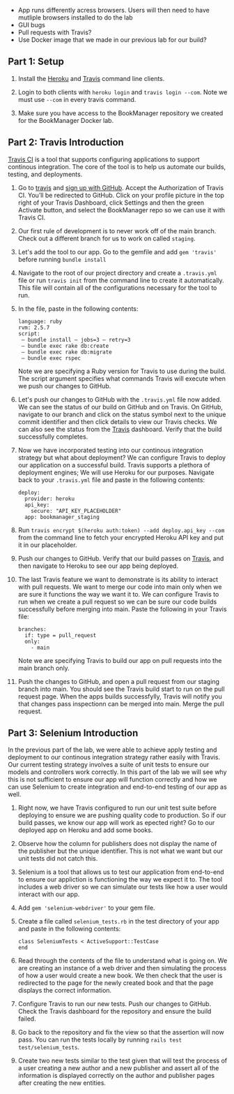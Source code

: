 * App runs differently acress browsers. Users will then need to have mutliple browsers installed to do the lab
* GUI bugs 
* Pull requests with Travis?
* Use Docker image that we made in our previous lab for our build?


## Part 1: Setup 

1. Install the [Heroku](https://devcenter.heroku.com/articles/heroku-cli) and [Travis](https://github.com/travis-ci/travis.rb#readme) command line clients. 

2. Login to both clients with `heroku login` and `travis login --com`. Note we must use `--com` in every travis command.

3. Make sure you have access to the BookManager repository we created for the BookManager Docker lab.

## Part 2: Travis Introduction 

[Travis CI](https://www.travis-ci.com) is a tool that supports configuring applications to support continous integration. The core of the tool is to help us automate our builds, testing, and deployments. 

1. Go to [travis](https://travis-ci.com/) and [sign up with GitHub](https://travis-ci.com/signin). Accept the Authorization of Travis CI. You’ll be redirected to GitHub. Click on your profile picture in the top right of your Travis Dashboard, click Settings and then the green Activate button, and select the BookManager repo so we can use it with Travis CI.

1. Our first rule of development is to never work off of the main branch. Check out a different branch for us to work on called `staging`. 

2. Let's add the tool to our app. Go to the gemfile and add `gem 'travis'` before running `bundle install` 

3. Navigate to the root of our project directory and create a `.travis.yml` file or run `travis init` from the command line to create it automatically. This file will contain all of the configurations necessary for the tool to run.

4. In the file, paste in the following contents: 

	```
	language: ruby
	rvm: 2.5.7
	script:
	 — bundle install — jobs=3 — retry=3
	 — bundle exec rake db:create
	 — bundle exec rake db:migrate
	 — bundle exec rspec
	```
	Note we are specifying a Ruby version for Travis to use during the build. 	The script argument specifies what commands Travis will execute when we push 	our changes to GitHub.
	
5. Let's push our changes to GitHub with the `.travis.yml` file now added. We can see the status of our build on GitHub and on Travis. On GitHub, navigate to our branch and click on the status symbol next to the unique commit identifier and then click details to view our Travis checks. We can also see the status from the [Travis](https://travis-ci.com) dashboard. Verify that the build successfully completes.

6. Now we have incorporated testing into our continous integration strategy but what about deployment? We can configure Travis to deploy our application on a successful build. Travis supports a plethora of deployment engines; We will use Heroku for our purposes. Navigate back to your `.travis.yml` file and paste in the following contents:

	```
	deploy:
	  provider: heroku
	  api_key: 
	    secure: "API_KEY_PLACEHOLDER"
	  app: bookmanager_staging
	```

7. Run `travis encrypt $(heroku auth:token) --add deploy.api_key --com` from the command line to fetch your encrypted Heroku API key and put it in our placeholder.

8. Push our changes to GitHub. Verify that our build passes on [Travis](https://travis-ci.org), and then navigate to Heroku to see our app being deployed.

9. The last Travis feature we want to demonstrate is its ability to interact with pull requests. We want to merge our code into main only when we are sure it functions the way we want it to. We can configure Travis to run when we create a pull request so we can be sure our code builds successfully before merging into main. Paste the following in your Travis file: 

	```
	branches:
	  if: type = pull_request
	  only: 
	    - main
	```
	Note we are specifying Travis to build our app on pull requests into the 	main branch only.
	
10. Push the changes to GitHub, and open a pull request from our staging branch into main. You should see the Travis build start to run on the pull request page. When the apps builds successfylly, Travis will notify you that changes pass inspectionn can be merged into main. Merge the pull request.

## Part 3: Selenium Introduction

In the previous part of the lab, we were able to achieve apply testing and deployment to our continous integration strategy rather easily with Travis. Our current testing strategy involves a suite of unit tests to ensure our models and controllers work correctly. In this part of the lab we will see why this is not sufficient to ensure our app will function correctly and how we can use Selenium to create integration and end-to-end testing of our app as well. 

1. Right now, we have Travis configured to run our unit test suite before deploying to ensure we are pushing quality code to production. So if our build passes, we know our app will work as epected right? Go to our deployed app on Heroku and add some books. 

2. Observe how the column for publishers does not display the name of the publisher but the unique identifier. This is not what we want but our unit tests did not catch this. 

3. Selenium is a tool that allows us to test our application from end-to-end to ensure our appliction is functioning the way we expect it to. The tool includes a web driver so we can simulate our tests like how a user would interact with our app.

4. Add `gem 'selenium-webdriver'` to your gem file. 

5. Create a file called `selenium_tests.rb` in the test directory of your app and paste in the following contents: 

	```
   class SeleniumTests < ActiveSupport::TestCase
   end 

	```
	
6. Read through the contents of the file to understand what is going on. We are creating an instance of a web driver and then simulating the process of how a user would create a new book. We then check that the user is redirected to the page for the newly created book and that the page displays the correct information. 

7. Configure Travis to run our new tests. Push our changes to GitHub. Check the Travis dashboard for the repository and ensure the build failed. 

8. Go back to the repository and fix the view so that the assertion will now pass. You can run the tests locally by running `rails test test/selenium_tests`.

7. Create two new tests similar to the test given that will test the process of a user creating a new author and a new publisher and assert all of the information is displayed correctly on the author and publisher pages after creating the new entities.  

















